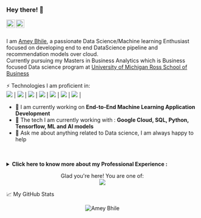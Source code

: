 ### Hey there! 👋

<div align="left">
<a href="https:/www.linkedin.com/in/ameybhile" target="_blank" rel="nofollow"><img align="left" alt="Amey's LinkedIn" width="22px" src="https://img.icons8.com/color/48/000000/linkedin-2--v2.png" /></a><a href="https://www.credly.com/users/amey-bhile" target="_blank" rel="nofollow"><img align="left" alt="Amey's Certificate" width="22px" src="https://img.icons8.com/fluency/48/000000/certificate--v2.png" /></a>
</div>

<br/>
<br/>

I am [Amey Bhile](https://github.com/Ameybhile), a passionate Data Science/Machine learning Enthusiast focused on developing end to end DataScience pipeline and recommendation models over cloud. <br/>
Currently pursuing my Masters in Business Analytics which is Business focused Data science program at [University of Michigan Ross School of Business](https://michiganross.umich.edu/)


⚡ Technologies I am proficient in: <br/>
<img src = "https://img.shields.io/badge/Python-FFD43B?style=for-the-badge&logo=python&logoColor=blue"> | <img src = "https://img.shields.io/badge/Numpy-777BB4?style=for-the-badge&logo=numpy&logoColor=white"> | <img src = "https://img.shields.io/badge/Pandas-2C2D72?style=for-the-badge&logo=pandas&logoColor=white"> | <img src = "https://img.shields.io/badge/scikit_learn-F7931E?style=for-the-badge&logo=scikit-learn&logoColor=white"> | <img src = "https://img.shields.io/badge/Streamlit-FF4B4B?style=for-the-badge&logo=Streamlit&logoColor=white"> | <img src = "https://img.shields.io/badge/TensorFlow-FF6F00?style=for-the-badge&logo=TensorFlow&logoColor=white"> | <img src = "https://img.shields.io/badge/Microsoft_Excel-217346?style=for-the-badge&logo=microsoft-excel&logoColor=white"> | <br/>
- 🔭 I am currently working on  **End-to-End Machine Learning Application Development**
- 🌱 The tech I am currently working with : **Google Cloud, SQL, Python, Tensorflow, ML and AI models**
- 💬 Ask me about anything related to Data science, I am always happy to help

<br/>
<br/>

<!-- Work experience section-->
<details> <summary>
<b> Click here to know more about my Professional Experience : </b></summary>
<table>
  <thead>
    <tr>
      <th>Job Name</th>
      <th>Roles & responsibilities</th>
      <th>Duration</th>
    </tr>
  </thead>
  <tbody>
    <tr>
      <td><b><a href="https://">Business Consultant at Deloitte</a> </b></td>
      <td><p>...</p>
        <p>Technologies used: SQL, ...</p>
      </td>
      <td>Aug 2019 - July 2022</td>
    </tr>
  </tbody>
</table>
 
</details>
<!--end work experience section -->


<p align="center"> 
  Glad you're here! You are one of:<br>
  <img src="https://visitor-badge.glitch.me/badge?page_id=https://github.com/Ameybhile" />
</p>


📈 My GitHub Stats

<p align="center"> <img src="https://github-readme-stats.vercel.app/api?username=Ameybhile&show_icons=true&theme=gotham" alt="Amey Bhile" />


<!--
**This** is a ✨ _special_ ✨ repository because its `README.md`, This file appears on your GitHub profile.

Here are some ideas to get you started:

- 🔭 I’m currently working on ...
- 🌱 I’m currently learning ...
- 👯 I’m looking to collaborate on ...
- 🤔 I’m looking for help with ...
- 💬 Ask me about ...
- 📫 How to reach me: ...
- 😄 Pronouns: ...
- ⚡ Fun fact: ...
-->
